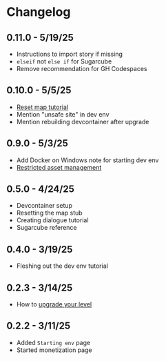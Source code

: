 # Changelog

## 0.11.0 - 5/19/25

- Instructions to import story if missing
- `elseif` not `else if` for Sugarcube
- Remove recommendation for GH Codespaces

## 0.10.0 - 5/5/25

- [Reset map tutorial](https://docs.getlost.gg/0.10.0/tutorials/map/resetting/)
- Mention "unsafe site" in dev env
- Mention rebuilding devcontainer after upgrade

## 0.9.0 - 5/3/25

- Add Docker on Windows note for starting dev env
- [Restricted asset management](https://docs.getlost.gg/0.9.0/reference/asset-management/)

## 0.5.0 - 4/24/25

- Devcontainer setup
- Resetting the map stub
- Creating dialogue tutorial
- Sugarcube reference

## 0.4.0 - 3/19/25

- Fleshing out the dev env tutorial

## 0.2.3 - 3/14/25

- How to [upgrade your level](https://docs.getlost.gg/0.2.3/reference/upgrading)

## 0.2.2 - 3/11/25

- Added `Starting env` page
- Started monetization page
